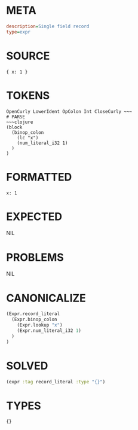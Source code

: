 # META
~~~ini
description=Single field record
type=expr
~~~
# SOURCE
~~~roc
{ x: 1 }
~~~
# TOKENS
~~~text
OpenCurly LowerIdent OpColon Int CloseCurly ~~~
# PARSE
~~~clojure
(block
  (binop_colon
    (lc "x")
    (num_literal_i32 1)
  )
)
~~~
# FORMATTED
~~~roc
x: 1
~~~
# EXPECTED
NIL
# PROBLEMS
NIL
# CANONICALIZE
~~~clojure
(Expr.record_literal
  (Expr.binop_colon
    (Expr.lookup "x")
    (Expr.num_literal_i32 1)
  )
)
~~~
# SOLVED
~~~clojure
(expr :tag record_literal :type "{}")
~~~
# TYPES
~~~roc
{}
~~~
